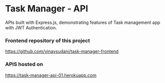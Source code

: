 # Task Manager - API
APIs built with Express.js, demonstrating features of Task management app with JWT Authentication.

### Frontend repository of this project
https://github.com/vinaysudani/task-manager-frontend

### APIS hosted on
https://task-manager-api-01.herokuapp.com
